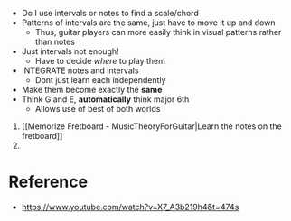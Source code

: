 - Do I use intervals or notes to find a scale/chord
- Patterns of intervals are the same, just have to move it up and down
	- Thus, guitar players can more easily think in visual patterns rather than notes
- Just intervals not enough!
	- Have to decide *where* to play them
- INTEGRATE notes and intervals
	- Dont just learn each independently
- Make them become exactly the **same**
- Think G and E, **automatically** think major 6th
	- Allows use of best of both worlds
1. [[Memorize Fretboard - MusicTheoryForGuitar|Learn the notes on the fretboard]]
2. 

# Reference
- https://www.youtube.com/watch?v=X7_A3b219h4&t=474s
